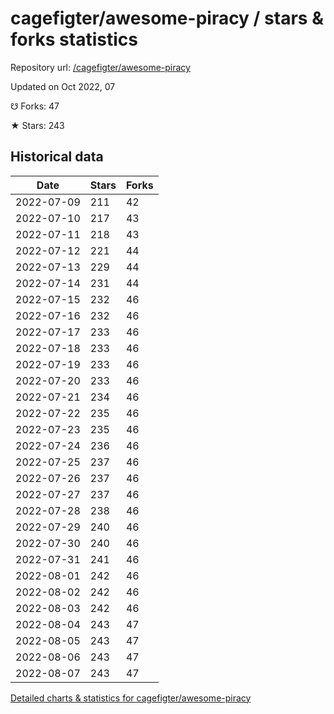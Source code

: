 # cagefigter/awesome-piracy / stars & forks statistics

Repository url: [/cagefigter/awesome-piracy](https://github.com/cagefigter/awesome-piracy)

Updated on Oct 2022, 07

☋ Forks: 47

★ Stars: 243

## Historical data
| Date | Stars | Forks |
|------|-------|-------|
| 2022-07-09 | 211 | 42 | 
| 2022-07-10 | 217 | 43 | 
| 2022-07-11 | 218 | 43 | 
| 2022-07-12 | 221 | 44 | 
| 2022-07-13 | 229 | 44 | 
| 2022-07-14 | 231 | 44 | 
| 2022-07-15 | 232 | 46 | 
| 2022-07-16 | 232 | 46 | 
| 2022-07-17 | 233 | 46 | 
| 2022-07-18 | 233 | 46 | 
| 2022-07-19 | 233 | 46 | 
| 2022-07-20 | 233 | 46 | 
| 2022-07-21 | 234 | 46 | 
| 2022-07-22 | 235 | 46 | 
| 2022-07-23 | 235 | 46 | 
| 2022-07-24 | 236 | 46 | 
| 2022-07-25 | 237 | 46 | 
| 2022-07-26 | 237 | 46 | 
| 2022-07-27 | 237 | 46 | 
| 2022-07-28 | 238 | 46 | 
| 2022-07-29 | 240 | 46 | 
| 2022-07-30 | 240 | 46 | 
| 2022-07-31 | 241 | 46 | 
| 2022-08-01 | 242 | 46 | 
| 2022-08-02 | 242 | 46 | 
| 2022-08-03 | 242 | 46 | 
| 2022-08-04 | 243 | 47 | 
| 2022-08-05 | 243 | 47 | 
| 2022-08-06 | 243 | 47 | 
| 2022-08-07 | 243 | 47 | 


[Detailed charts & statistics for cagefigter/awesome-piracy](https://reviewgithub.com/rep/cagefigter/awesome-piracy)

